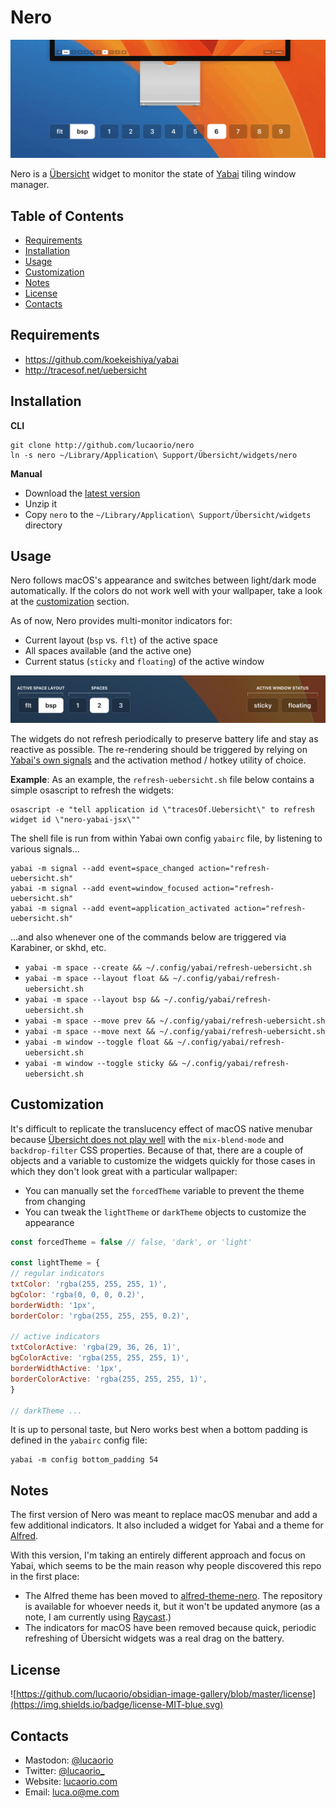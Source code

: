 # Nero

![Nero](images/nero.gif)

Nero is a [Übersicht](http://tracesof.net/uebersicht) widget to monitor the state of [Yabai](https://github.com/koekeishiya/yabai/) tiling window manager.

## Table of Contents
- [Requirements](#requirements)
- [Installation](#installation)
- [Usage](#usage)
- [Customization](#customization)
- [Notes](#notes)
- [License](#license)
- [Contacts](#contacts)


## Requirements
- https://github.com/koekeishiya/yabai
- http://tracesof.net/uebersicht


## Installation

**CLI**
```shell
git clone http://github.com/lucaorio/nero
ln -s nero ~/Library/Application\ Support/Übersicht/widgets/nero
```

**Manual**
- Download the [latest version](https://github.com/lucaorio/nero/releases/latest)
- Unzip it
- Copy `nero` to the `~/Library/Application\ Support/Übersicht/widgets` directory


## Usage

Nero follows macOS's appearance and switches between light/dark mode automatically. If the colors do not work well with your wallpaper, take a look at the [customization](#customization) section.

As of now, Nero provides multi-monitor indicators for:
- Current layout (`bsp` vs. `flt`) of the active space
- All spaces available (and the active one)
- Current status (`sticky` and `floating`) of the active window

![Nero Anatomy](images/nero-anatomy.jpg)

The widgets do not refresh periodically to preserve battery life and stay as reactive as possible. The re-rendering should be triggered by relying on [Yabai's own signals](https://github.com/koekeishiya/yabai/wiki/Commands#automation-with-rules-and-signals) and the activation method / hotkey utility of choice.

**Example**:
As an example, the `refresh-uebersicht.sh` file below contains a simple osascript to refresh the widgets:
```shell
osascript -e "tell application id \"tracesOf.Uebersicht\" to refresh widget id \"nero-yabai-jsx\""
```

The shell file is run from within Yabai own config `yabairc` file, by listening to various signals...
```shell
yabai -m signal --add event=space_changed action="refresh-uebersicht.sh"
yabai -m signal --add event=window_focused action="refresh-uebersicht.sh"
yabai -m signal --add event=application_activated action="refresh-uebersicht.sh"
```

...and also whenever one of the commands below are triggered via Karabiner, or skhd, etc.
- `yabai -m space --create && ~/.config/yabai/refresh-uebersicht.sh`
- `yabai -m space --layout float && ~/.config/yabai/refresh-uebersicht.sh`
- `yabai -m space --layout bsp && ~/.config/yabai/refresh-uebersicht.sh`
- `yabai -m space --move prev && ~/.config/yabai/refresh-uebersicht.sh`
- `yabai -m space --move next && ~/.config/yabai/refresh-uebersicht.sh`
- `yabai -m window --toggle float && ~/.config/yabai/refresh-uebersicht.sh`
- `yabai -m window --toggle sticky && ~/.config/yabai/refresh-uebersicht.sh`


## Customization

It's difficult to replicate the translucency effect of macOS native menubar because [Übersicht does not play well](https://github.com/felixhageloh/uebersicht/issues?q=is%3Aissue+backdrop-filter) with the `mix-blend-mode` and `backdrop-filter` CSS properties. Because of that, there are a couple of objects and a variable to customize the widgets quickly for those cases in which they don't look great with a particular wallpaper:
- You can manually set the `forcedTheme` variable to prevent the theme from changing
- You can tweak the `lightTheme` or `darkTheme` objects to customize the appearance

```js
const forcedTheme = false // false, 'dark', or 'light'

const lightTheme = {
// regular indicators
txtColor: 'rgba(255, 255, 255, 1)',
bgColor: 'rgba(0, 0, 0, 0.2)',
borderWidth: '1px',
borderColor: 'rgba(255, 255, 255, 0.2)',

// active indicators
txtColorActive: 'rgba(29, 36, 26, 1)',
bgColorActive: 'rgba(255, 255, 255, 1)',
borderWidthActive: '1px',
borderColorActive: 'rgba(255, 255, 255, 1)',
}

// darkTheme ...
```

It is up to personal taste, but Nero works best when a bottom padding is defined in the `yabairc` config file:
```shell
yabai -m config bottom_padding 54
```


## Notes

The first version of Nero was meant to replace macOS menubar and add a few additional indicators. It also included a widget for Yabai and a theme for [Alfred](https://alfredapp.com/).

With this version, I'm taking an entirely different approach and focus on Yabai, which seems to be the main reason why people discovered this repo in the first place:
- The Alfred theme has been moved to [alfred-theme-nero](https://github.com/lucaorio/alfred-theme-nero). The repository is available for whoever needs it, but it won't be updated anymore (as a note, I am currently using [Raycast](https://raycast.com/).)
- The indicators for macOS have been removed because quick, periodic refreshing of Übersicht widgets was a real drag on the battery.


## License

![https://github.com/lucaorio/obsidian-image-gallery/blob/master/license](https://img.shields.io/badge/license-MIT-blue.svg)


## Contacts

- Mastodon: [@lucaorio](http://mastodon.design/@lucaorio)
- Twitter: [@lucaorio_](http://twitter.com/@lucaorio_)
- Website: [lucaorio.com](http://lucaorio.com)
- Email: [luca.o@me.com](mailto:luca.o@me.com)
